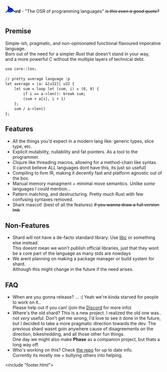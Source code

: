 <link href="style/style.css" rel="stylesheet"/>
<include "header.html">

<div style="position:relative;display:inline-block;">
<img src="shark.png" style="position:absolute;"/>
<div style="padding-left:9px;">

**Shard** - "The OSR of programming languages" *~~is this even a good quote?~~*

</div>
</div>

## Premise
Simple-ish, pragmatic, and non-opinionated functional flavoured imperative language.  
Born out of the need for a simpler *Rust* that doesn't stand in your way,  
and a more powerful *C* without the multiple layers of technical debt.  

```
use core::len;

// pretty average language :p
let average = |a: &[u32]| u32 {
	let sum = loop let (sum, i) = (0, 0) {
		if i == a->len(): break sum;
		(sum + a[i], i + 1)
	};
	sum / a->len()
};
```

## Features
- All the things you'd expect in a modern lang like: generic types, slice type, etc.
- Explicit mutability, nullability and fat pointers. As a tool to the programmer.
- Clojure like threading macros, allowing for a method-chain like syntax.  
  (I cannot believe *ALL* languages dont have this, its just so useful)
- Compiling to llvm IR, making it decently fast and platform agnostic out of the box.
- Manual memory managment + minimal move semantics. Unlike *some* languages I could mention...
- Pattern matching, and destructuring. Pretty much Rust with few confusing syntaxes removed.
- Shark mascot! (best of all the features) ~~if you wanna draw a full version lmk~~

## Non-Features
- Shard will not have a de-facto standard library.
  Use [libc](https://musl.libc.org/) or something else instead.  
  This doesnt mean we won't publish official libraries, just that they wont be a core part of the language as many stds are nowdays
- We arent planning on making a package manager or build system for shard.  
  Although this might change in the future if the need arises.

## FAQ
- When are you gonna release? ... :( Yeah we're kinda starved for people to work on it..  
  Please help out if you can! (join the [Discord](https://discord.gg/f5FVgr7gxX) for more info)
- Where's the old shard? This is a new project. I realized the old one was.. not *very* useful.
  Don't get me wrong, I'd love to see it done in the future, but I decided to take a more pragmatic direction towards the dev.
  The previous shard wasnt goin anywhere cause of disagreements on the direction, bikeshedding, and all those other fun things.  
  One day we might also make **Phase** as a companion project, but thats a long way off.
- Who's working on this? Check [the repo](https://github.com/shard-org/sharc) for up to date info.  
  Currently its mostly me + bullying others into helping. 


<include "footer.html">
